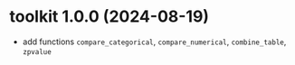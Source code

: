# toolkit 1.0.0 (2024-08-19)
- add functions `compare_categorical`, `compare_numerical`, `combine_table`, `zpvalue`

